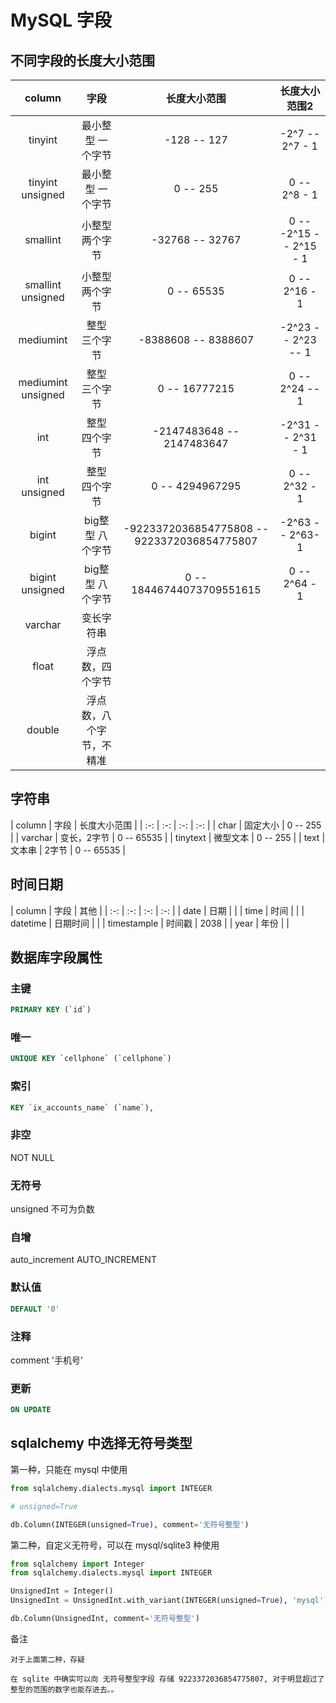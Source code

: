 # MySQL 字段

## 不同字段的长度大小范围

| column | 字段 | 长度大小范围 | 长度大小范围2 |
| :-: | :-: | :-: | :-: |
| tinyint | 最小整型 一个字节 |  -128 -- 127 | -2^7 -- 2^7 - 1 |
| tinyint unsigned | 最小整型 一个字节 |  0 -- 255 | 0 -- 2^8 - 1 |
| smallint | 小整型 两个字节 |  -32768 -- 32767 | 0 -- -2^15 -- 2^15 - 1 |
| smallint unsigned | 小整型 两个字节 |  0 -- 65535 | 0 -- 2^16 - 1 |
| mediumint | 整型 三个字节 | -8388608 -- 8388607 | -2^23 -- 2^23 -- 1 |
| mediumint unsigned | 整型 三个字节 | 0 -- 16777215 | 0 -- 2^24 -- 1 |
| int | 整型 四个字节 | -2147483648 -- 2147483647 | -2^31 -- 2^31 - 1 |
| int unsigned  | 整型 四个字节 | 0 -- 4294967295 | 0 -- 2^32 - 1 |
| bigint | big整型 八个字节 | -9223372036854775808 -- 9223372036854775807 | -2^63 -- 2^63-1 |
| bigint unsigned | big整型 八个字节 | 0 -- 18446744073709551615 | 0 -- 2^64 - 1 |
| varchar | 变长字符串 |  |  |
| float | 浮点数，四个字节 |  |  |
| double | 浮点数，八个字节，不精准 |  |  |

## 字符串

| column | 字段 | 长度大小范围 |
| :-: | :-: | :-: | :-: |
| char | 固定大小 | 0 -- 255 |
| varchar | 变长，2字节 | 0 -- 65535 |
| tinytext | 微型文本 | 0 -- 255 |
| text | 文本串 | 2字节 | 0 -- 65535 |

## 时间日期

| column | 字段 | 其他 |
| :-: | :-: | :-: | :-: |
| date | 日期 | |
| time | 时间 | |
| datetime | 日期时间 | |
| timestample | 时间戳 | 2038 |
| year | 年份 | |

## 数据库字段属性

### 主键

```sql
PRIMARY KEY (`id`)
```

### 唯一

```sql
UNIQUE KEY `cellphone` (`cellphone`)
```

### 索引

```sql
KEY `ix_accounts_name` (`name`),
```

### 非空

NOT NULL

### 无符号

unsigned 不可为负数

### 自增

auto_increment
AUTO_INCREMENT

### 默认值

```sql
DEFAULT '0'
```

### 注释

comment '手机号'

### 更新

```sql
ON UPDATE
```

## sqlalchemy 中选择无符号类型

第一种，只能在 mysql 中使用

```python
from sqlalchemy.dialects.mysql import INTEGER

# unsigned=True

db.Column(INTEGER(unsigned=True), comment='无符号整型')

```

第二种，自定义无符号，可以在 mysql/sqlite3 种使用

```python
from sqlalchemy import Integer
from sqlalchemy.dialects.mysql import INTEGER

UnsignedInt = Integer()
UnsignedInt = UnsignedInt.with_variant(INTEGER(unsigned=True), 'mysql')

db.Column(UnsignedInt, comment='无符号整型')
```

备注

```text
对于上面第二种，存疑

在 sqlite 中确实可以向 无符号整型字段 存储 9223372036854775807, 对于明显超过了 整型的范围的数字也能存进去。。
```
